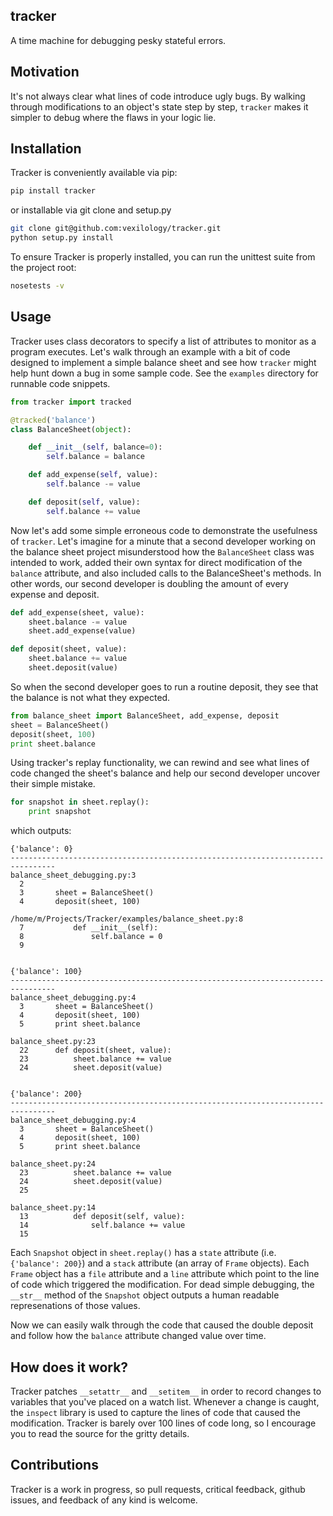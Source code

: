 tracker
-------
A time machine for debugging pesky stateful errors.

Motivation
----------
It's not always clear what lines of code introduce ugly bugs.  By walking through modifications to an object's state step by step, `tracker` makes it simpler to debug where the flaws in your logic lie.

Installation
------------

Tracker is conveniently available via pip:

```bash
pip install tracker
```

or installable via git clone and setup.py

```bash
git clone git@github.com:vexilology/tracker.git
python setup.py install
```

To ensure Tracker is properly installed, you can run the unittest suite from the project root:

```bash
nosetests -v
```

Usage
-----
Tracker uses class decorators to specify a list of attributes to monitor as a program executes.  Let's walk through an example with a bit of code designed to implement a simple balance sheet and see how `tracker` might help hunt down a bug in some sample code.  See the `examples` directory for runnable code snippets.


```python
from tracker import tracked

@tracked('balance')
class BalanceSheet(object):

    def __init__(self, balance=0):
        self.balance = balance

    def add_expense(self, value):
        self.balance -= value

    def deposit(self, value):
        self.balance += value
```

Now let's add some simple erroneous code to demonstrate the usefulness of `tracker`. Let's imagine for a minute that a second developer working on the balance sheet project misunderstood how the `BalanceSheet` class was intended to work, added their own syntax for direct modification of the `balance` attribute, and also included calls to the BalanceSheet's methods.  In other words, our second developer is doubling the amount of every expense and deposit.

```python
def add_expense(sheet, value):
    sheet.balance -= value
    sheet.add_expense(value)

def deposit(sheet, value):
    sheet.balance += value
    sheet.deposit(value)
```

So when the second developer goes to run a routine deposit, they see that the balance is not what they expected.

```python
from balance_sheet import BalanceSheet, add_expense, deposit
sheet = BalanceSheet()
deposit(sheet, 100)
print sheet.balance
```

Using tracker's replay functionality, we can rewind and see what lines of code changed the sheet's balance and help our second developer uncover their simple mistake.


```python
for snapshot in sheet.replay():
    print snapshot
```

which outputs:

```
{'balance': 0}
--------------------------------------------------------------------------------
balance_sheet_debugging.py:3
  2       
  3       sheet = BalanceSheet()
  4       deposit(sheet, 100)

/home/m/Projects/Tracker/examples/balance_sheet.py:8
  7           def __init__(self):
  8               self.balance = 0
  9       


{'balance': 100}
--------------------------------------------------------------------------------
balance_sheet_debugging.py:4
  3       sheet = BalanceSheet()
  4       deposit(sheet, 100)
  5       print sheet.balance

balance_sheet.py:23
  22      def deposit(sheet, value):
  23          sheet.balance += value
  24          sheet.deposit(value)


{'balance': 200}
--------------------------------------------------------------------------------
balance_sheet_debugging.py:4
  3       sheet = BalanceSheet()
  4       deposit(sheet, 100)
  5       print sheet.balance

balance_sheet.py:24
  23          sheet.balance += value
  24          sheet.deposit(value)
  25      

balance_sheet.py:14
  13          def deposit(self, value):
  14              self.balance += value
  15      
```

Each `Snapshot` object in `sheet.replay()` has a `state` attribute (i.e. `{'balance': 200}`) and a `stack` attribute (an array of `Frame` objects).  Each `Frame` object has a `file` attribute and a `line` attribute which point to the line of code which triggered the modification.  For dead simple debugging, the `__str__` method of the `Snapshot` object outputs a human readable represenations of those values.

Now we can easily walk through the code that caused the double deposit and follow how the `balance` attribute changed value over time.


How does it work?
-----------------
Tracker patches `__setattr__` and `__setitem__` in order to record changes to variables that you've placed on a watch list.
Whenever a change is caught, the `inspect` library is used to capture the lines of code that caused the modification.  Tracker is barely over 100 lines of code long, so I encourage you to read the source for the gritty details.

Contributions
-------------
Tracker is a work in progress, so pull requests, critical feedback, github issues, and feedback of any kind is welcome.
